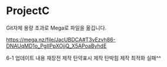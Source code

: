 # ProjectC
Git자체 용량 초과로
Mega로 파일을 옮깁니다.

https://mega.nz/file/JacUBDCA#T3vEzvh86-DNAUqMD1o_PgIIPpXOjjQ_X5APoaByhdE

6-1 업데이트 내용
재장전 제작
탄약표시 제작
탄박힘 제작
최적화 실패^^